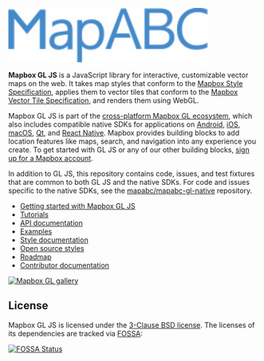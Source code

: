 [<img width="400" alt="Mapabc" src="docs/pages/assets/logo.jpg">](https://www.mapabc.com/)

**Mapbox GL JS** is a JavaScript library for interactive, customizable vector maps on the web. It takes map styles that conform to the
[Mapbox Style Specification](https://www.mapabc.com/mapabc-gl-js/style-spec), applies them to vector tiles that
conform to the [Mapbox Vector Tile Specification](https://github.com/mapabc/vector-tile-spec), and renders them using
WebGL.

Mapbox GL JS is part of the [cross-platform Mapbox GL ecosystem](https://www.mapabc.com/maps/), which also includes
compatible native SDKs for applications on [Android](https://www.mapabc.com/android-sdk/),
[iOS](https://www.mapabc.com/ios-sdk/), [macOS](http://mapabc.github.io/mapabc-gl-native/macos),
[Qt](https://github.com/mapabc/mapabc-gl-native/tree/master/platform/qt), and [React Native](https://github.com/mapabc/react-native-mapabc-gl/). Mapbox provides building blocks to add location features like maps, search, and navigation into any experience you
create. To get started with GL JS or any of our other building blocks,
[sign up for a Mapbox account](https://www.mapabc.com/signup/).

In addition to GL JS, this repository contains code, issues, and test fixtures that are common to both GL JS and the
native SDKs. For code and issues specific to the native SDKs, see the
[mapabc/mapabc-gl-native](https://github.com/mapabc/mapabc-gl-native/) repository.

- [Getting started with Mapbox GL JS](https://www.mapabc.com/mapabc-gl-js/api/)
- [Tutorials](https://www.mapabc.com/help/tutorials/#web-apps)
- [API documentation](https://www.mapabc.com/mapabc-gl-js/api/)
- [Examples](https://www.mapabc.com/mapabc-gl-js/examples/)
- [Style documentation](https://www.mapabc.com/mapabc-gl-js/style-spec/)
- [Open source styles](https://github.com/mapabc/mapabc-gl-styles)
- [Roadmap](https://www.mapabc.com/mapabc-gl-js/roadmap/)
- [Contributor documentation](https://github.com/mapabc/mapabc-gl-js/blob/master/CONTRIBUTING.md)

[<img width="981" alt="Mapbox GL gallery" src="docs/pages/assets/gallery.png">](https://www.mapabc.com/gallery/)

## License

Mapbox GL JS is licensed under the [3-Clause BSD license](https://github.com/mapabc/mapabc-gl-js/blob/master/LICENSE.txt).
The licenses of its dependencies are tracked via [FOSSA](https://app.fossa.io/projects/git%2Bhttps%3A%2F%2Fgithub.com%2Fmapabc%2Fmapabc-gl-js):

[![FOSSA Status](https://app.fossa.io/api/projects/git%2Bhttps%3A%2F%2Fgithub.com%2Fmapabc%2Fmapabc-gl-js.svg?type=large)](https://app.fossa.io/projects/git%2Bhttps%3A%2F%2Fgithub.com%2Fmapabc%2Fmapabc-gl-js?ref=badge_large)
